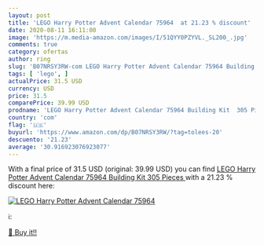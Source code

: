 ```yaml
---
layout: post
title: 'LEGO Harry Potter Advent Calendar 75964  at 21.23 % discount'
date: 2020-08-11 16:11:00
image: 'https://m.media-amazon.com/images/I/51QYY0PZYVL._SL200_.jpg'
comments: true
category: ofertas
author: ring
slug: 'B07NRSY3RW-com LEGO Harry Potter Advent Calendar 75964 Building Kit 305...'
tags: [ 'lego', ]
actualPrice: 31.5 USD
currency: USD
price: 31.5
comparePrice: 39.99 USD
prodname: 'LEGO Harry Potter Advent Calendar 75964 Building Kit  305 Pieces '
country: 'com'
flag: '🇺🇸'
buyurl: 'https://www.amazon.com/dp/B07NRSY3RW/?tag=tolees-20'
descuento: '21.23'
average: '30.916923076923077'
---
```


With a final price of 31.5 USD (original: 39.99 USD) you can find [LEGO Harry Potter Advent Calendar 75964 Building Kit  305 Pieces ](https://www.amazon.com/dp/B07NRSY3RW/?tag=tolees-20) with a  21.23 % discount here:

[![LEGO Harry Potter Advent Calendar 75964 ](https://m.media-amazon.com/images/I/51QYY0PZYVL._SL200_.jpg)](https://www.amazon.com/dp/B07NRSY3RW/?tag=tolees-20)

ℹ️:


[🛒 Buy it!!](https://www.amazon.com/dp/B07NRSY3RW/?tag=tolees-20)
